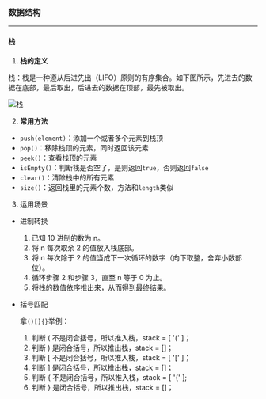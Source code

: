 ### 数据结构
---
#### 栈
1.  **栈的定义**

栈：栈是一种遵从后进先出（LIFO）原则的有序集合。如下图所示，先进去的数据在底部，最后取出，后进去的数据在顶部，最先被取出。

![栈](img/栈.png)

2.  **常用方法**
+   `push(element)`：添加一个或者多个元素到栈顶
+   `pop()`：移除栈顶的元素，同时返回该元素
+   `peek()`：查看栈顶的元素
+   `isEmpty()`：判断栈是否空了，是则返回`true`，否则返回`false`
+   `clear()`：清除栈中的所有元素
+   `size()`：返回栈里的元素个数，方法和`length`类似

3.  运用场景
+   进制转换
    1.  已知 10 进制的数为 n。
    2.  将 n 每次取余 2 的值放入栈底部。
    3.  将 n 每次除于 2 的值当成下一次循环的数字（向下取整，舍弃小数部位）。
    4.  循环步骤 2 和步骤 3，直至 n 等于 0 为止。
    5.  将栈的数值依序推出来，从而得到最终结果。
+   括号匹配
    
    拿` ()[]{} `举例：
    1.  判断 ( 不是闭合括号，所以推入栈，stack = [ '(' ]；
    2.  判断 ) 是闭合括号，所以推出栈，stack = []；
    3.  判断 [ 不是闭合括号，所以推入栈，stack = [ '[' ]；
    4.  判断 ] 是闭合括号，所以推出栈，stack = []；
    5.  判断 { 不是闭合括号，所以推入栈，stack = [ '{' ];
    6.  判断 } 是闭合括号，所以推出栈，stack = []；
    